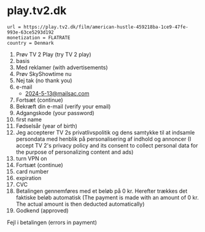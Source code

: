 # play.tv2.dk

~~~
url = https://play.tv2.dk/film/american-hustle-459218ba-1ce9-47fe-993e-63ce5293d192
monetization = FLATRATE
country = Denmark
~~~

1. Prøv TV 2 Play (try TV 2 play)
2. basis
3. Med reklamer (with advertisements)
4. Prøv SkyShowtime nu
5. Nej tak (no thank you)
6. e-mail
   - 2024-5-13@mailsac.com
7. Fortsæt (continue)
8. Bekræft din e-mail (verify your email)
9. Adgangskode (your password)
10. first name
11. Fødselsår (year of birth)
12. Jeg accepterer TV 2s privatlivspolitik og dens samtykke til at indsamle
   persondata med henblik på personalisering af indhold og annoncer (I accept TV
   2's privacy policy and its consent to collect personal data for the purpose of
   personalizing content and ads)
13. turn VPN on
14. Fortsæt (continue)
15. card number
16. expiration
17. CVC
18. Betalingen gennemføres med et beløb på 0 kr. Herefter trækkes det faktiske
   beløb automatisk (The payment is made with an amount of 0 kr. The actual
   amount is then deducted automatically)
19. Godkend (approved)

Fejl i betalingen (errors in payment)
